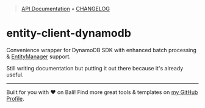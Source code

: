 <!-- TYPEDOC_EXCLUDE -->

> [API Documentation](https://karmaniverous.github.io/entity-client-dynamodb) • [CHANGELOG](https://github.com/karmaniverous/entity-client-dynamodb/tree/main/CHANGELOG.md)

<!-- /TYPEDOC_EXCLUDE -->

# entity-client-dynamodb

Convenience wrapper for DynamoDB SDK with enhanced batch processing & [EntityManager](https://github.com/karmaniverous/entity-manager) support.

Still writing documentation but putting it out there because it's already useful.

---

Built for you with ❤️ on Bali! Find more great tools & templates on [my GitHub Profile](https://github.com/karmaniverous).
